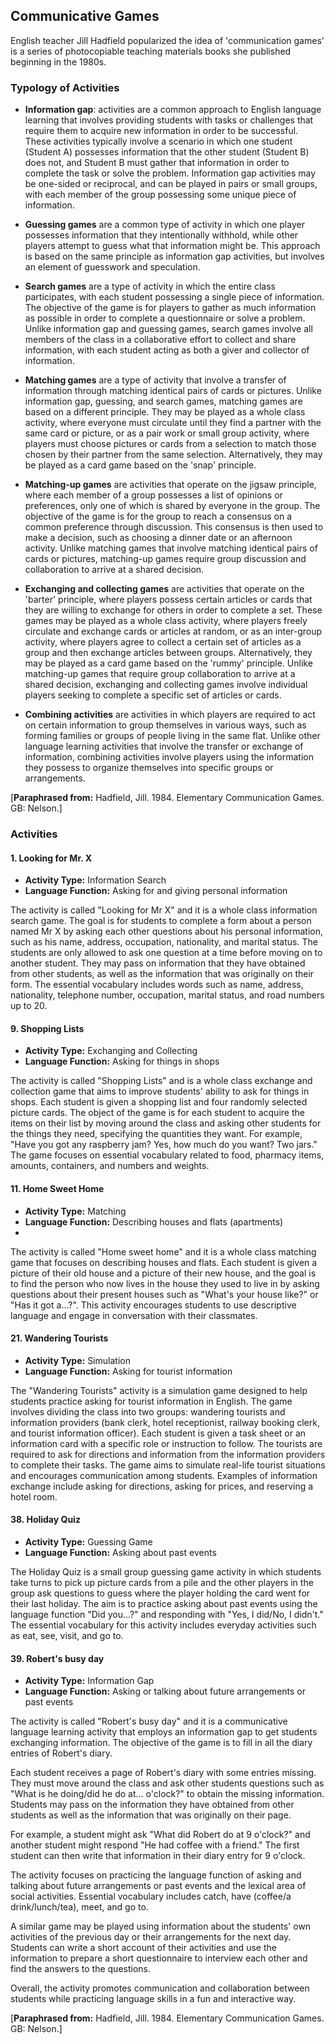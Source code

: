 ## Communicative Games

English teacher Jill Hadfield popularized the idea of 'communication games' is a series of photocopiable teaching materials books 
she published beginning in the 1980s. 

### Typology of Activities 

- **Information gap**: activities are a common approach to English language learning that involves providing students with tasks or challenges that require them to acquire new information in order to be successful. These activities typically involve a scenario in which one student (Student A) possesses information that the other student (Student B) does not, and Student B must gather that information in order to complete the task or solve the problem. Information gap activities may be one-sided or reciprocal, and can be played in pairs or small groups, with each member of the group possessing some unique piece of information.

- **Guessing games** are a common type of activity in which one player possesses information that they intentionally withhold, while other players attempt to guess what that information might be. This approach is based on the same principle as information gap activities, but involves an element of guesswork and speculation.

- **Search games** are a type of activity in which the entire class participates, with each student possessing a single piece of information. The objective of the game is for players to gather as much information as possible in order to complete a questionnaire or solve a problem. Unlike information gap and guessing games, search games involve all members of the class in a collaborative effort to collect and share information, with each student acting as both a giver and collector of information.

- **Matching games** are a type of activity that involve a transfer of information through matching identical pairs of cards or pictures. Unlike information gap, guessing, and search games, matching games are based on a different principle. They may be played as a whole class activity, where everyone must circulate until they find a partner with the same card or picture, or as a pair work or small group activity, where players must choose pictures or cards from a selection to match those chosen by their partner from the same selection. Alternatively, they may be played as a card game based on the 'snap' principle.

- **Matching-up games** are activities that operate on the jigsaw principle, where each member of a group possesses a list of opinions or preferences, only one of which is shared by everyone in the group. The objective of the game is for the group to reach a consensus on a common preference through discussion. This consensus is then used to make a decision, such as choosing a dinner date or an afternoon activity. Unlike matching games that involve matching identical pairs of cards or pictures, matching-up games require group discussion and collaboration to arrive at a shared decision.
  
- **Exchanging and collecting games** are activities that operate on the 'barter' principle, where players possess certain articles or cards that they are willing to exchange for others in order to complete a set. These games may be played as a whole class activity, where players freely circulate and exchange cards or articles at random, or as an inter-group activity, where players agree to collect a certain set of articles as a group and then exchange articles between groups. Alternatively, they may be played as a card game based on the 'rummy' principle. Unlike matching-up games that require group collaboration to arrive at a shared decision, exchanging and collecting games involve individual players seeking to complete a specific set of articles or cards.  

- **Combining activities** are activities in which players are required to act on certain information to group themselves in various ways, such as forming families or groups of people living in the same flat. Unlike other language learning activities that involve the transfer or exchange of information, combining activities involve players using the information they possess to organize themselves into specific groups or arrangements.

[**Paraphrased from:** Hadfield, Jill. 1984. Elementary Communication Games. GB: Nelson.]

### Activities

#### 1. Looking for Mr. X
- **Activity Type:** Information Search 
- **Language Function:** Asking for and giving personal information 

The activity is called "Looking for Mr X" and it is a whole class information search game. The goal is for students to complete a form about a person named Mr X by asking each other questions about his personal information, such as his name, address, occupation, nationality, and marital status. The students are only allowed to ask one question at a time before moving on to another student. They may pass on information that they have obtained from other students, as well as the information that was originally on their form. The essential vocabulary includes words such as name, address, nationality, telephone number, occupation, marital status, and road numbers up to 20.

#### 9. Shopping Lists
- **Activity Type:** Exchanging and Collecting
- **Language Function:** Asking for things in shops 

The activity is called "Shopping Lists" and is a whole class exchange and collection game that aims to improve students' ability to ask for things in shops. Each student is given a shopping list and four randomly selected picture cards. The object of the game is for each student to acquire the items on their list by moving around the class and asking other students for the things they need, specifying the quantities they want. For example, "Have you got any raspberry jam? Yes, how much do you want? Two jars." The game focuses on essential vocabulary related to food, pharmacy items, amounts, containers, and numbers and weights.


#### 11. Home Sweet Home
- **Activity Type:** Matching
- **Language Function:** Describing houses and flats (apartments) 
- 
The activity is called "Home sweet home" and it is a whole class matching game that focuses on describing houses and flats. Each student is given a picture of their old house and a picture of their new house, and the goal is to find the person who now lives in the house they used to live in by asking questions about their present houses such as "What's your house like?" or "Has it got a...?". This activity encourages students to use descriptive language and engage in conversation with their classmates.

#### 21. Wandering Tourists
- **Activity Type:** Simulation
- **Language Function:** Asking for tourist information 

The "Wandering Tourists" activity is a simulation game designed to help students practice asking for tourist information in English. The game involves dividing the class into two groups: wandering tourists and information providers (bank clerk, hotel receptionist, railway booking clerk, and tourist information officer). Each student is given a task sheet or an information card with a specific role or instruction to follow. The tourists are required to ask for directions and information from the information providers to complete their tasks. The game aims to simulate real-life tourist situations and encourages communication among students. Examples of information exchange include asking for directions, asking for prices, and reserving a hotel room.

#### 38. Holiday Quiz
- **Activity Type:** Guessing Game
- **Language Function:** Asking about past events 

The Holiday Quiz is a small group guessing game activity in which students take turns to pick up picture cards from a pile and the other players in the group ask questions to guess where the player holding the card went for their last holiday. The aim is to practice asking about past events using the language function "Did you...?" and responding with "Yes, I did/No, I didn't." The essential vocabulary for this activity includes everyday activities such as eat, see, visit, and go to.

#### 39. Robert's busy day
- **Activity Type:** Information Gap
- **Language Function:** Asking or talking about future arrangements or past events 

The activity is called "Robert's busy day" and it is a communicative language learning activity that employs an information gap to get students exchanging information. The objective of the game is to fill in all the diary entries of Robert's diary.

Each student receives a page of Robert's diary with some entries missing. They must move around the class and ask other students questions such as "What is he doing/did he do at... o'clock?" to obtain the missing information. Students may pass on the information they have obtained from other students as well as the information that was originally on their page.

For example, a student might ask "What did Robert do at 9 o'clock?" and another student might respond "He had coffee with a friend." The first student can then write that information in their diary entry for 9 o'clock.

The activity focuses on practicing the language function of asking and talking about future arrangements or past events and the lexical area of social activities. Essential vocabulary includes catch, have (coffee/a drink/lunch/tea), meet, and go to.

A similar game may be played using information about the students' own activities of the previous day or their arrangements for the next day. Students can write a short account of their activities and use the information to prepare a short questionnaire to interview each other and find the answers to the questions.

Overall, the activity promotes communication and collaboration between students while practicing language skills in a fun and interactive way.

[**Paraphrased from:** Hadfield, Jill. 1984. Elementary Communication Games. GB: Nelson.]






  

